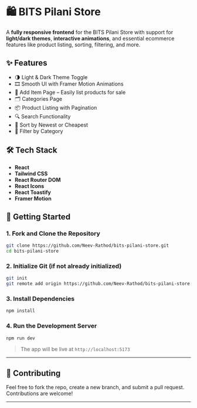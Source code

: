 # 🛍️ BITS Pilani Store

A **fully responsive frontend** for the BITS Pilani Store with support for **light/dark themes**, **interactive animations**, and essential ecommerce features like product listing, sorting, filtering, and more.

## ✨ Features

* 🌗 Light & Dark Theme Toggle
* 🎞️ Smooth UI with Framer Motion Animations
* 🛒 Add Item Page – Easily list products for sale
* 🗂️ Categories Page
* 📦 Product Listing with Pagination
* 🔍 Search Functionality
* 🧾 Sort by Newest or Cheapest
* 🔎 Filter by Category

## 🛠️ Tech Stack

* **React**
* **Tailwind CSS**
* **React Router DOM**
* **React Icons**
* **React Toastify**
* **Framer Motion**

## 🚀 Getting Started

### 1. Fork and Clone the Repository

```bash
git clone https://github.com/Neev-Rathod/bits-pilani-store.git
cd bits-pilani-store
```

### 2. Initialize Git (if not already initialized)

```bash
git init
git remote add origin https://github.com/Neev-Rathod/bits-pilani-store.git
```

### 3. Install Dependencies

```bash
npm install
```

### 4. Run the Development Server

```bash
npm run dev
```

> The app will be live at `http://localhost:5173`

---


## 🤝 Contributing

Feel free to fork the repo, create a new branch, and submit a pull request. Contributions are welcome!


---
